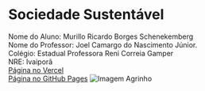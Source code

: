 # Sociedade Sustentável
Nome do Aluno: Murillo Ricardo Borges Schenekemberg
<br>
Nome do Professor: Joel Camargo do Nascimento Júnior.
<br>
Colégio: Estadual Professora Reni Correia Gamper
<br>
NRE: Ivaiporã
<br>
[Página no Vercel](https://agrinho2024-swart.vercel.app/)
<br>
[Página no GitHub Pages](https://murillorbs.github.io/agrinho2024/)
![Imagem Agrinho](https://www.sistemafaep.org.br/wp-content/uploads/2021/07/agrinho_500x1280-2.jpg)
